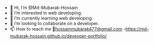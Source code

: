 - 👋 Hi, I’m @Md-Mubarak-Hossain
- 👀 I’m interested in web developing.
- 🌱 I’m currently learning web developing.
- 💞️ I’m looking to collaborate on a developer.
- 📫 How to reach me 📧hossainmubarak477@gmail.com
-https://md-mubarak-hossain.github.io/deveoper-portfolio/
<!---
Md-Mubarak-Hossain/Md-Mubarak-Hossain is a ✨ special ✨ repository because its `README.md` (this file) appears on your GitHub profile.
You can click the Preview link to take a look at your changes.
--->
